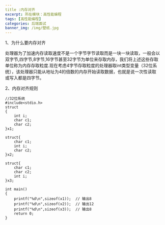 ```yaml
---
title :内存对齐
excerpt: 所在模块：高性能编程
tags: [高性能编程]
categories: 后端面试
banner_img: /img/壁纸.jpg
---
```


1、为什么要内存对齐

​	处理器为了加速内存读取速度不是一个字节字节读取而是一块一块读取，一般会以双字节,四字节,8字节,16字节甚至32字节为单位来存取内存，我们将上述这些存取单位称为内存存取粒度.现在考虑4字节存取粒度的处理器取int类型变量（32位系统），该处理器只能从地址为4的倍数的内存开始读取数据，也就是说一次性读取或写入都是四字节。

2、内存对齐规则

```
//32位系统
#include<stdio.h>
struct
{
    int i;    
    char c1;  
    char c2;  
}x1;

struct{
    char c1;  
    int i;    
    char c2;  
}x2;

struct{
    char c1;  
    char c2; 
    int i;    
}x3;

int main()
{
    printf("%d\n",sizeof(x1));  // 输出8
    printf("%d\n",sizeof(x2));  // 输出12
    printf("%d\n",sizeof(x3));  // 输出8
    return 0;
}
```

